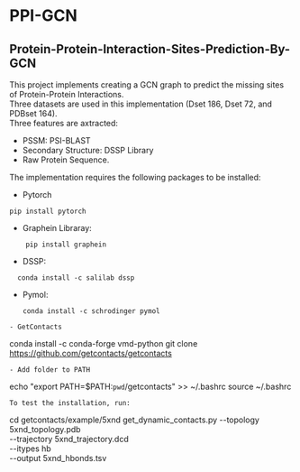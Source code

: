 # PPI-GCN
## Protein-Protein-Interaction-Sites-Prediction-By-GCN
This project implements creating a GCN graph to predict the missing sites of Protein-Protein Interactions. <br>
Three datasets are used in this implementation (Dset 186, Dset 72, and PDBset 164). <br>
Three features are axtracted: <br>
- PSSM: PSI-BLAST
- Secondary Structure: DSSP Library
- Raw Protein Sequence. 

The implementation requires the following packages to be installed: 
- Pytorch
```
pip install pytorch
```
- Graphein Libraray: 
```
    pip install graphein
```
- DSSP:
```
  conda install -c salilab dssp
```
- Pymol:
  ```
  conda install -c schrodinger pymol 
```
- GetContacts
  ```
  conda install -c conda-forge vmd-python
  git clone https://github.com/getcontacts/getcontacts
```
- Add folder to PATH
  ```
  echo "export PATH=\$PATH:`pwd`/getcontacts" >> ~/.bashrc
  source ~/.bashrc
 ```
 To test the installation, run:
```
  cd getcontacts/example/5xnd
  get_dynamic_contacts.py --topology 5xnd_topology.pdb \
                         --trajectory 5xnd_trajectory.dcd \
                         --itypes hb \
                         --output 5xnd_hbonds.tsv
```

